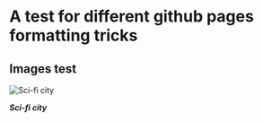# A test for different github pages formatting tricks

## Images test

![Sci-fi city]({{site.baseimageurl}}resources/art-jonathan-powell-gorod.jpg)

_**Sci-fi city**_
